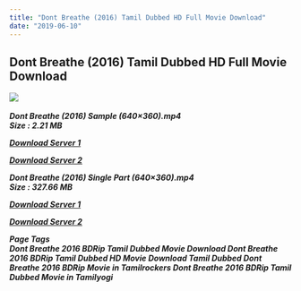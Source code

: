 ```yaml
---
title: "Dont Breathe (2016) Tamil Dubbed HD Full Movie Download"
date: "2019-06-10"
---
```


## Dont Breathe (2016) Tamil Dubbed HD Full Movie Download

![](https://images.moviebuff.com/994c5856-063e-4d68-808c-9a46b716cb48?w=1000) 

_**Dont Breathe (2016) Sample (640×360).mp4  
Size : 2.21 MB**_

[_**Download Server 1**_](http://p1.wetransfer.vip/files/Tamil{c159298fb141cbadc7232f68964181f47c3dba5abf1fc31c2462b14f0846cd70}20Dubbed{c159298fb141cbadc7232f68964181f47c3dba5abf1fc31c2462b14f0846cd70}20Movies/Tamil{c159298fb141cbadc7232f68964181f47c3dba5abf1fc31c2462b14f0846cd70}20Recent{c159298fb141cbadc7232f68964181f47c3dba5abf1fc31c2462b14f0846cd70}20Dubbed{c159298fb141cbadc7232f68964181f47c3dba5abf1fc31c2462b14f0846cd70}20Movies/Dont{c159298fb141cbadc7232f68964181f47c3dba5abf1fc31c2462b14f0846cd70}20Breathe{c159298fb141cbadc7232f68964181f47c3dba5abf1fc31c2462b14f0846cd70}20(2016)/Dont{c159298fb141cbadc7232f68964181f47c3dba5abf1fc31c2462b14f0846cd70}20Breathe{c159298fb141cbadc7232f68964181f47c3dba5abf1fc31c2462b14f0846cd70}20(2016){c159298fb141cbadc7232f68964181f47c3dba5abf1fc31c2462b14f0846cd70}20BDRip/Dont{c159298fb141cbadc7232f68964181f47c3dba5abf1fc31c2462b14f0846cd70}20Breathe{c159298fb141cbadc7232f68964181f47c3dba5abf1fc31c2462b14f0846cd70}20(2016){c159298fb141cbadc7232f68964181f47c3dba5abf1fc31c2462b14f0846cd70}20Sample{c159298fb141cbadc7232f68964181f47c3dba5abf1fc31c2462b14f0846cd70}20(640x360).mp4)

[_**Download Server 2**_](http://p1.wetransfer.vip/files/Tamil{c159298fb141cbadc7232f68964181f47c3dba5abf1fc31c2462b14f0846cd70}20Dubbed{c159298fb141cbadc7232f68964181f47c3dba5abf1fc31c2462b14f0846cd70}20Movies/Tamil{c159298fb141cbadc7232f68964181f47c3dba5abf1fc31c2462b14f0846cd70}20Recent{c159298fb141cbadc7232f68964181f47c3dba5abf1fc31c2462b14f0846cd70}20Dubbed{c159298fb141cbadc7232f68964181f47c3dba5abf1fc31c2462b14f0846cd70}20Movies/Dont{c159298fb141cbadc7232f68964181f47c3dba5abf1fc31c2462b14f0846cd70}20Breathe{c159298fb141cbadc7232f68964181f47c3dba5abf1fc31c2462b14f0846cd70}20(2016)/Dont{c159298fb141cbadc7232f68964181f47c3dba5abf1fc31c2462b14f0846cd70}20Breathe{c159298fb141cbadc7232f68964181f47c3dba5abf1fc31c2462b14f0846cd70}20(2016){c159298fb141cbadc7232f68964181f47c3dba5abf1fc31c2462b14f0846cd70}20BDRip/Dont{c159298fb141cbadc7232f68964181f47c3dba5abf1fc31c2462b14f0846cd70}20Breathe{c159298fb141cbadc7232f68964181f47c3dba5abf1fc31c2462b14f0846cd70}20(2016){c159298fb141cbadc7232f68964181f47c3dba5abf1fc31c2462b14f0846cd70}20Sample{c159298fb141cbadc7232f68964181f47c3dba5abf1fc31c2462b14f0846cd70}20(640x360).mp4)

_**Dont Breathe (2016) Single Part (640×360).mp4  
Size : 327.66 MB**_

[_**Download Server 1**_](http://p1.wetransfer.vip/files/Tamil{c159298fb141cbadc7232f68964181f47c3dba5abf1fc31c2462b14f0846cd70}20Dubbed{c159298fb141cbadc7232f68964181f47c3dba5abf1fc31c2462b14f0846cd70}20Movies/Tamil{c159298fb141cbadc7232f68964181f47c3dba5abf1fc31c2462b14f0846cd70}20Recent{c159298fb141cbadc7232f68964181f47c3dba5abf1fc31c2462b14f0846cd70}20Dubbed{c159298fb141cbadc7232f68964181f47c3dba5abf1fc31c2462b14f0846cd70}20Movies/Dont{c159298fb141cbadc7232f68964181f47c3dba5abf1fc31c2462b14f0846cd70}20Breathe{c159298fb141cbadc7232f68964181f47c3dba5abf1fc31c2462b14f0846cd70}20(2016)/Dont{c159298fb141cbadc7232f68964181f47c3dba5abf1fc31c2462b14f0846cd70}20Breathe{c159298fb141cbadc7232f68964181f47c3dba5abf1fc31c2462b14f0846cd70}20(2016){c159298fb141cbadc7232f68964181f47c3dba5abf1fc31c2462b14f0846cd70}20BDRip/Dont{c159298fb141cbadc7232f68964181f47c3dba5abf1fc31c2462b14f0846cd70}20Breathe{c159298fb141cbadc7232f68964181f47c3dba5abf1fc31c2462b14f0846cd70}20(2016){c159298fb141cbadc7232f68964181f47c3dba5abf1fc31c2462b14f0846cd70}20Single{c159298fb141cbadc7232f68964181f47c3dba5abf1fc31c2462b14f0846cd70}20Part{c159298fb141cbadc7232f68964181f47c3dba5abf1fc31c2462b14f0846cd70}20(640x360).mp4)

[_**Download Server 2**_](http://p1.wetransfer.vip/files/Tamil{c159298fb141cbadc7232f68964181f47c3dba5abf1fc31c2462b14f0846cd70}20Dubbed{c159298fb141cbadc7232f68964181f47c3dba5abf1fc31c2462b14f0846cd70}20Movies/Tamil{c159298fb141cbadc7232f68964181f47c3dba5abf1fc31c2462b14f0846cd70}20Recent{c159298fb141cbadc7232f68964181f47c3dba5abf1fc31c2462b14f0846cd70}20Dubbed{c159298fb141cbadc7232f68964181f47c3dba5abf1fc31c2462b14f0846cd70}20Movies/Dont{c159298fb141cbadc7232f68964181f47c3dba5abf1fc31c2462b14f0846cd70}20Breathe{c159298fb141cbadc7232f68964181f47c3dba5abf1fc31c2462b14f0846cd70}20(2016)/Dont{c159298fb141cbadc7232f68964181f47c3dba5abf1fc31c2462b14f0846cd70}20Breathe{c159298fb141cbadc7232f68964181f47c3dba5abf1fc31c2462b14f0846cd70}20(2016){c159298fb141cbadc7232f68964181f47c3dba5abf1fc31c2462b14f0846cd70}20BDRip/Dont{c159298fb141cbadc7232f68964181f47c3dba5abf1fc31c2462b14f0846cd70}20Breathe{c159298fb141cbadc7232f68964181f47c3dba5abf1fc31c2462b14f0846cd70}20(2016){c159298fb141cbadc7232f68964181f47c3dba5abf1fc31c2462b14f0846cd70}20Single{c159298fb141cbadc7232f68964181f47c3dba5abf1fc31c2462b14f0846cd70}20Part{c159298fb141cbadc7232f68964181f47c3dba5abf1fc31c2462b14f0846cd70}20(640x360).mp4)

_**Page Tags  
Dont Breathe 2016 BDRip Tamil Dubbed Movie Download Dont Breathe 2016 BDRip Tamil Dubbed HD Movie Download Tamil Dubbed Dont Breathe 2016 BDRip Movie in Tamilrockers Dont Breathe 2016 BDRip Tamil Dubbed Movie in Tamilyogi**_
